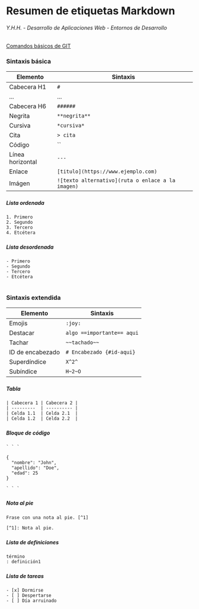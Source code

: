 # Resumen de etiquetas Markdown
###### Y.H.H. - Desarrollo de Aplicaciones Web - Entornos de Desarrollo
[Comandos básicos de GIT](git.md)
###
### Sintaxis básica
| Elemento    |  Sintaxis    |
| ----------  | -----------  |
| Cabecera H1      | `#`       |
| ... | ...|
| Cabecera H6   | `######`      | 
| Negrita | `**negrita**` |
| Cursiva | `*cursiva*` |
| Cita | `> cita` |
| Código | `` |
| Línea horizontal | `---` |
| Enlace | `[titulo](https://www.ejemplo.com)` |
| Imágen | `![texto alternativo](ruta o enlace a la imagen)` |
###
##### Lista ordenada
```
1. Primero
2. Segundo
3. Tercero
4. Etcétera
```
###
##### Lista desordenada
```
- Primero
- Segundo
- Tercero
- Etcétera
```
#
### Sintaxis extendida
| Elemento    |  Sintaxis    |
| ----------  | -----------  |
| Emojis     | `:joy:`       |
| Destacar | `algo ==importante== aqui`|
| Tachar | `~~tachado~~` |
| ID de encabezado | `# Encabezado {#id-aqui}` |
| Superdíndice | `X^2^` |
| Subíndice | `H~2~O` |
###
##### Tabla
```
| Cabecera 1 | Cabecera 2 |
| ---------  | ---------- |
| Celda 1.1  | Celda 2.1  |
| Celda 1.2  | Celda 2.2  |
```
###
##### Bloque de código
```
` ` `
```
```
{
  "nombre": "John",
  "apellido": "Doe",
  "edad": 25
}
```
```
` ` `
```
###
##### Nota al pie
```
Frase con una nota al pie. [^1]

[^1]: Nota al pie.
```
###
##### Lista de definiciones
```
término
: definición1
```
###
##### Lista de tareas
```
- [x] Dormirse
- [ ] Despertarse
- [ ] Día arruinado
```
